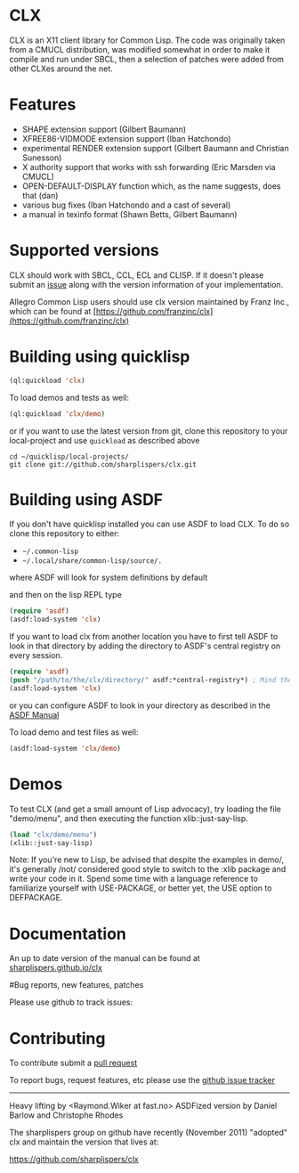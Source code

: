 # CLX

CLX is an X11 client library for Common Lisp. The code was originally
taken from a CMUCL distribution, was modified somewhat in order to
make it compile and run under SBCL, then a selection of patches were
added from other CLXes around the net.

# Features

 - SHAPE extension support (Gilbert Baumann)
 - XFREE86-VIDMODE extension support (Iban Hatchondo)
 - experimental RENDER extension support 
     (Gilbert Baumann and Christian Sunesson)
 - X authority support that works with ssh forwarding (Eric Marsden via CMUCL)
 - OPEN-DEFAULT-DISPLAY function which, as the name suggests, does that (dan)
 - various bug fixes (Iban Hatchondo and a cast of several)
 - a manual in texinfo format (Shawn Betts, Gilbert Baumann)

# Supported versions

CLX should work with SBCL, CCL, ECL and CLISP. If it doesn't please submit an
[issue](https://github.com/sharplispers/clx/issues/new) along with the version
information of your implementation.

Allegro Common Lisp users should use clx version maintained by Franz Inc., which can
be found at [https://github.com/franzinc/clx](https://github.com/franzinc/clx)

# Building using quicklisp

```lisp
(ql:quickload 'clx)
```

To load demos and tests as well:

```lisp
(ql:quickload 'clx/demo)
```

or if you want to use the latest version from git, clone this repository to
your local-project and use `quickload` as described above

```shell
cd ~/quicklisp/local-projects/
git clone git://github.com/sharplispers/clx.git
```

# Building using ASDF

If you don't have quicklisp installed you can use ASDF to load CLX. To do so clone this repository to either:

* `~/.common-lisp`
* `~/.local/share/common-lisp/source/.`

where ASDF will look for system definitions by default

and then on the lisp REPL type

```lisp
(require 'asdf)
(asdf:load-system 'clx)
```

If you want to load clx from another location you have to first tell ASDF to
look in that directory by adding the directory to ASDF's central registry on every session.

```lisp
(require 'asdf)
(push "/path/to/the/clx/directory/" asdf:*central-registry*) ; Mind the trailing slash, it is important.
(asdf:load-system 'clx)
```

or you can configure ASDF to look in your directory as described in the [ASDF Manual](https://common-lisp.net/project/asdf/asdf.html#Configuring-ASDF-to-find-your-systems)

To load demo and test files as well:

```lisp
(asdf:load-system 'clx/demo)
```


# Demos

To test CLX (and get a small amount of Lisp advocacy), try loading the file
"demo/menu", and then executing the function xlib::just-say-lisp.

```lisp
(load "clx/demo/menu")
(xlib::just-say-lisp)
```

Note: If you're new to Lisp, be advised that despite the examples in
demo/, it's generally /not/ considered good style to switch to the
:xlib package and write your code in it.  Spend some time with a
language reference to familiarize yourself with USE-PACKAGE, or 
better yet, the USE option to DEFPACKAGE.

# Documentation

An up to date version of the manual can be found at [sharplispers.github.io/clx](https://sharplispers.github.io/clx/)

#Bug reports, new features, patches

Please use github to track issues:
# Contributing

To contribute submit a [pull request](https://github.com/sharplispers/clx/pulls)

To report bugs, request features, etc please use the [github issue tracker](https://github.com/sharplispers/clx/issues)

---

Heavy lifting by <Raymond.Wiker at fast.no>
ASDFized version by Daniel Barlow <dan at metacircles.com> 
and Christophe Rhodes <csr21 at cam.ac.uk>

The sharplispers group on github have recently (November 2011)
"adopted" clx and maintain the version that lives at:

https://github.com/sharplispers/clx

